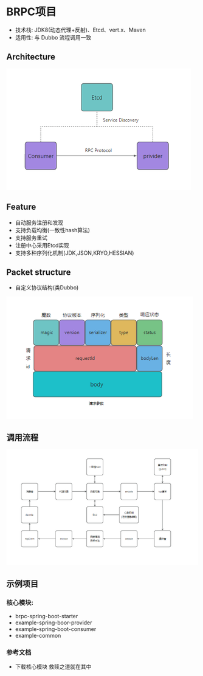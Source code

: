 # BRPC项目
- 技术栈: JDK8(动态代理+反射)、Etcd、vert.x、Maven
- 适用性: 与 Dubbo 流程调用一致

## Architecture
![img.png](static/Architecture.png)

## Feature
- 自动服务注册和发现
- 支持负载均衡(一致性hash算法)
- 支持服务重试
- 注册中心采用Etcd实现
- 支持多种序列化机制(JDK,JSON,KRYO,HESSIAN)

## Packet structure
- 自定义协议结构(类Dubbo)

![img.png](static/protocol.png)

## 调用流程

![img.png](static/invokeprocess.png)

## 示例项目

### 核心模块:
- brpc-spring-boot-starter
- example-spring-boor-provider
- example-spring-boot-consumer
- example-common

### 参考文档
- 下载核心模块 救赎之道就在其中

